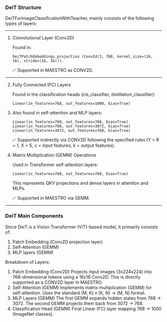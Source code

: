 ### DeiT Structure 
DeiTForImageClassificationWithTeacher, mainly consists of the following types of layers:

---

1. Convolutional Layer (Conv2D)
    
    Found in:
    ```
    DeiTPatchEmbeddings.projection (Conv2d(3, 768, kernel_size=(16, 16), stride=(16, 16))).
    ```
    
    ✅ Supported in MAESTRO as CONV2D.

---

2. Fully Connected (FC) Layers

    Found in the classification heads (cls_classifier, distillation_classifier):
    ```
    Linear(in_features=768, out_features=1000, bias=True)
    ```
3. Also found in self-attention and MLP layers:
    ```
    Linear(in_features=768, out_features=768, bias=True)
    Linear(in_features=768, out_features=3072, bias=True)
    Linear(in_features=3072, out_features=768, bias=True)
    ```
    ✅ Supported indirectly via CONV2D following the specified rules (Y = R = 1, X = S, c = input features, k = output features).

3. Matrix Multiplication (GEMM) Operations

    Used in Transformer self-attention layers:
    ```
    Linear(in_features=768, out_features=768, bias=True)
    ```
    This represents QKV projections and dense layers in attention and MLPs.
    
    ✅ Supported in MAESTRO via GEMM.

---

### DeiT Main Components 
Since DeiT is a Vision Transformer (ViT)-based model, it primarily consists of:

1. Patch Embedding (Conv2D projection layer)
2. Self-Attention (GEMM)
3. MLP layers (GEMM)

Breakdown of Layers:
1. Patch Embedding (Conv2D)
Projects input images (3x224x224) into 768-dimensional tokens using a 16x16 Conv2D.
This is directly supported as a CONV2D layer in MAESTRO.
2. Self-Attention (GEMM)
Implements matrix multiplication (GEMM) for self-attention.
Uses the standard (M, K) x (K, N) → (M, N) format.
3. MLP Layers (GEMM)
The first GEMM expands hidden states from 768 → 3072.
The second GEMM projects them back from 3072 → 768.
4. Classification Head (GEMM)
Final Linear (FC) layer mapping 768 → 1000 (ImageNet classes).


